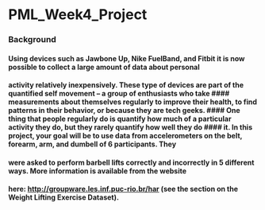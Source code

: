 # PML_Week4_Project

### Background
#### Using devices such as Jawbone Up, Nike FuelBand, and Fitbit it is now possible to collect a large amount of data about personal 
#### activity relatively inexpensively. These type of devices are part of the quantified self movement – a group of enthusiasts who take #### measurements about themselves regularly to improve their health, to find patterns in their behavior, or because they are tech geeks. #### One thing that people regularly do is quantify how much of a particular activity they do, but they rarely quantify how well they do #### it. In this project, your goal will be to use data from accelerometers on the belt, forearm, arm, and dumbell of 6 participants. They 
#### were asked to perform barbell lifts correctly and incorrectly in 5 different ways. More information is available from the website 
#### here: http://groupware.les.inf.puc-rio.br/har (see the section on the Weight Lifting Exercise Dataset).


